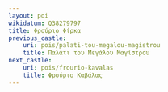 ```yaml
---
layout: poi
wikidatum: Q38279797
title: Φρούριο Φίρκα
previous_castle:
    uri: pois/palati-tou-megalou-magistrou
    title: Παλάτι του Μεγάλου Μαγίστρου
next_castle:
    uri: pois/frourio-kavalas
    title: Φρούριο Καβάλας
---
```

